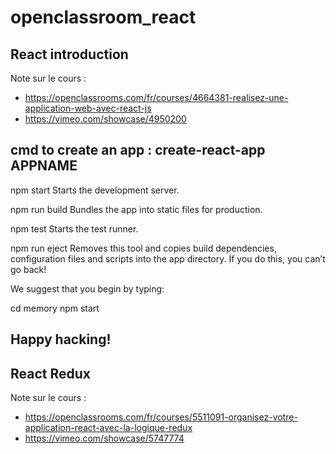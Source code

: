 # openclassroom_react
## React introduction

Note sur le cours :
  - https://openclassrooms.com/fr/courses/4664381-realisez-une-application-web-avec-react-js
  - https://vimeo.com/showcase/4950200
  
  cmd to create an app : create-react-app APPNAME
-----
  npm start
    Starts the development server.

  npm run build
    Bundles the app into static files for production.

  npm test
    Starts the test runner.

  npm run eject
    Removes this tool and copies build dependencies, configuration files
    and scripts into the app directory. If you do this, you can’t go back!

We suggest that you begin by typing:

  cd memory
  npm start

Happy hacking!
-----



## React Redux

Note sur le cours :
  - https://openclassrooms.com/fr/courses/5511091-organisez-votre-application-react-avec-la-logique-redux
  - https://vimeo.com/showcase/5747774
  
